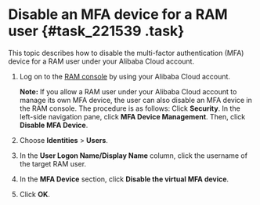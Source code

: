 # Disable an MFA device for a RAM user {#task_221539 .task}

This topic describes how to disable the multi-factor authentication \(MFA\) device for a RAM user under your Alibaba Cloud account.

1.  Log on to the [RAM console](https://partners-intl.console.aliyun.com/#/ram) by using your Alibaba Cloud account. 

    **Note:** If you allow a RAM user under your Alibaba Cloud account to manage its own MFA device, the user can also disable an MFA device in the RAM console. The procedure is as follows: Click **Security**. In the left-side navigation pane, click **MFA Device Management**. Then, click **Disable MFA Device**.

2.  Choose **Identities** \> **Users**.
3.  In the **User Logon Name/Display Name** column, click the username of the target RAM user.
4.  In the **MFA Device** section, click **Disable the virtual MFA device**.
5.  Click **OK**.

